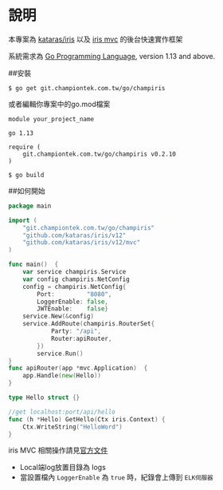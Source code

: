 # 說明

本專案為 [kataras/iris](https://github.com/kataras/iris) 以及 [iris mvc](https://github.com/kataras/iris/tree/master/mvc) 的後台快速實作框架

系統需求為 [Go Programming Language](https://golang.org/dl/), version 1.13 and above.

##安裝
```shell script
$ go get git.championtek.com.tw/go/champiris
```

或者編輯你專案中的go.mod檔案
```
module your_project_name

go 1.13

require (
    git.championtek.com.tw/go/champiris v0.2.10
)
```

```shell script
$ go build
```

##如何開始
```go
package main

import (
    "git.championtek.com.tw/go/champiris"
    "github.com/kataras/iris/v12"
    "github.com/kataras/iris/v12/mvc"
)

func main()  {
    var service champiris.Service
    var config champiris.NetConfig
    config = champiris.NetConfig{
    	Port:         "8080",
    	LoggerEnable: false,
    	JWTEnable:    false}
    service.New(&config)
    service.AddRoute(champiris.RouterSet{
    		Party: "/api",
    		Router:apiRouter,
    	})
    	service.Run()
}
func apiRouter(app *mvc.Application)  {
    app.Handle(new(Hello))
}

type Hello struct {}

//get localhost:port/api/hello 
func (h *Hello) GetHello(Ctx iris.Context) {
	Ctx.WriteString("HelloWord")
}
```

iris MVC 相關操作請見[官方文件](https://github.com/kataras/iris/wiki/MVC)



* Local端log放置目錄為 logs
* 當設置檔內 `LoggerEnable` 為 `true` 時，紀錄會上傳到 `ELK伺服器`
